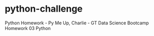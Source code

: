 # python-challenge
Python Homework - Py Me Up, Charlie - GT Data Science Bootcamp Homework 03 Python
